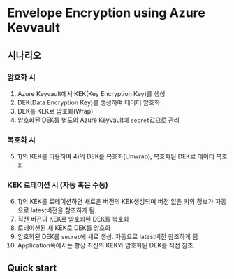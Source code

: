 # Envelope Encryption using Azure Kevvault

## 시나리오

### 암호화 시 

1. Azure Keyvault에서 KEK(Key Encryption Key)를 생성
2. DEK(Data Encryption Key)를 생성하여 데이터 암호화
3. DEK를 KEK로 암호화(Wrap)
4. 암호화된 DEK를 별도의 Azure Keyvault에 `secret`값으로 관리

### 복호화 시 

5. 1)의 KEK를 이용하여 4)의 DEK를 복호화(Unwrap), 복호화된 DEK로 데이터 복호화

### KEK 로테이션 시 (자동 혹은 수동)

6. 1)의 KEK를 로테이션하면 새로운 버전의 KEK생성되며 버전 없은 키의 정보가 자동으로 latest버전을 참조하게 됨.
7. 직전 버전의 KEK로 암호화된 DEK를 복호화
8. 로테이션된 새 KEK로 DEK를 암호화
9. 암호화된 DEK를 `secret`에 새로 생성. 자동으로 latest버전 참조하게 됨
10. Application쪽에서는 항상 최신의 KEK와 암호화된 DEK를 직접 참조.

## Quick start

```bash

```

